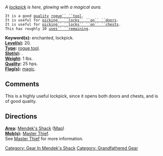 *A [lockpick](:Category:_Door_Picks "wikilink") is here, glowing with a
magical aura.*

`It is a good `[`quality`](Rogue_Tool_Values "wikilink")` `[`rogue`` ``tool`](:Category:_Rogue_Tools "wikilink")`.`  
`It is useful for `[`picking`` ``locks`` ``on`` ``doors`](:Category:_Door_Picks "wikilink")`.`  
`It is useful for `[`picking`` ``locks`` ``on`` ``chests`](:Category:_Chest_Picks "wikilink")`.`  
`This has roughly 20 `[`uses`` ``remaining`](Rogue_Tool_Values "wikilink")`.`

**Keyword(s):** enchanted, lockpick.  
**[Level(s)](Object_Level "wikilink"):** 20.  
**[Type](:Category:_Object_Types "wikilink"):** [rogue
tool](:Category:_Rogue_Tools "wikilink").  
**[Slot(s)](Object_Slots "wikilink"):** <held>.  
**[Weight](Object_Weight "wikilink"):** 1 lbs.  
**[Quality](Object_Quality "wikilink"):** 25 hps.  
**[Flag(s)](:Category:_Object_Flags "wikilink"):**
[magic](Magic_Flag "wikilink").  

## Comments

This is a highly useful lockpick, since it opens both doors and chests,
and is of good quality.

## Directions

**[Area](:Category:_Areas "wikilink"):** [Mendek's
Shack](:Category:_Mendek's_Shack "wikilink")
([Map](Mendek's_Shack_Map "wikilink"))  
**[Mob(s)](:Category:_Mobs "wikilink"):** [Master
Thief](Master_Thief "wikilink").  
See [Master Thief](Master_Thief "wikilink") for more information.

[Category: Gear In Mendek's
Shack](Category:_Gear_In_Mendek's_Shack "wikilink") [Category:
Grandfathered Gear](Category:_Grandfathered_Gear "wikilink")
